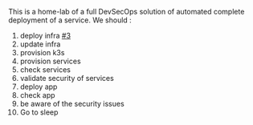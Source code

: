 This is a home-lab  of a full DevSecOps solution of automated complete deployment of a service. 
We should : 
1. deploy infra [#3](https://github.com/IoannisKonstatinopoulos/home-lab/issues/3)
2. update infra
3. provision k3s
4. provision services
5. check services
6. validate security of services
7. deploy app
8. check app
9. be aware of the security issues
10. Go to sleep